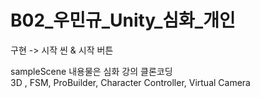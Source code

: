 # B02_우민규_Unity_심화_개인

구현 -> 시작 씬 & 시작 버튼


sampleScene 내용물은 심화 강의 클론코딩  
3D , FSM, ProBuilder, Character Controller, Virtual Camera
